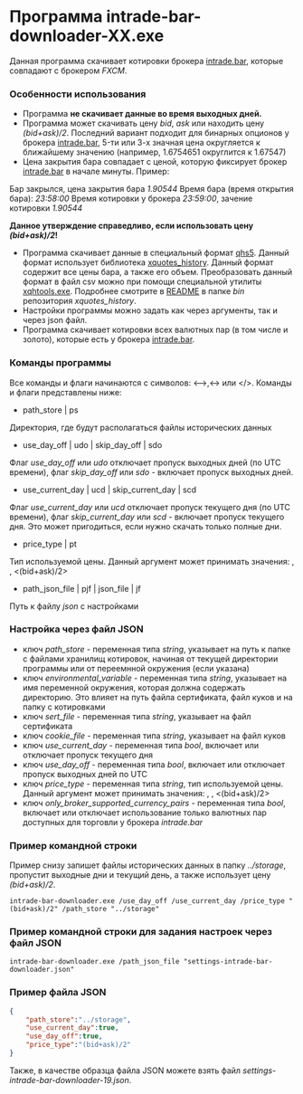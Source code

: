 # Программа intrade-bar-downloader-XX.exe

Данная программа скачивает котировки брокера [intrade.bar](https://intrade.bar/), которые совпадают с брокером *FXCM*.

### Особенности использования

* Программа **не скачивает данные во время выходных дней.**
* Программа может скачивать цену *bid*, *ask* или находить цену *(bid+ask)/2*. Последний вариант подходит для бинарных опционов у брокера [intrade.bar](https://intrade.bar/), 5-ти или 3-х значная цена округляется к ближайшему значению (например, 1.6754651 округлится к 1.67547)
* Цена закрытия бара совпадает с ценой, которую фиксирует брокер [intrade.bar](https://intrade.bar/) в начале минуты. Пример:

Бар закрылся, цена закрытия бара *1.90544*
Время бара (время открытия бара): *23:58:00*
Время котировки у брокера *23:59:00*, зачение котировки *1.90544*

**Данное утверждение справедливо, если использовать цену *(bid+ask)/2*!**

* Программа скачивает данные в специальный формат [qhs5](https://github.com/NewYaroslav/xquotes_history). Данный формат использует библиотека [xquotes_history](https://github.com/NewYaroslav/xquotes_history). 
Данный формат содержит все цены бара, а также его объем. Преобразовать данный формат в файл csv можно при помощи специальной утилиты [xqhtools.exe](https://github.com/NewYaroslav/xquotes_history/tree/master/bin). Подробнее смотрите в [README](https://github.com/NewYaroslav/xquotes_history/blob/master/bin/README.md) в  папке *bin* репозитория *xquotes_history*.
* Настройки программы можно задать как через аргументы, так и через json файл.
* Программа скачивает котировки всех валютных пар (в том числе и золото), которые есть у брокера [intrade.bar](https://intrade.bar/).

### Команды программы

Все команды и флаги начинаются с символов: <-->,<-> или </>. 
Команды и флаги представлены ниже:

* path_store | ps

Директория, где будут располагаться файлы исторических данных

* use_day_off | udo | skip_day_off | sdo

Флаг *use_day_off* или *udo* отключает пропуск выходных дней (по UTC времени), флаг *skip_day_off* или *sdo* - включает пропуск выходных дней.

* use_current_day | ucd | skip_current_day | scd

Флаг *use_current_day* или *ucd* отключает пропуск текущего дня (по UTC времени), флаг *skip_current_day* или *scd* - включает пропуск текущего дня.
Это может пригодиться, если нужно скачать только полные дни.

* price_type | pt

Тип используемой цены. Данный аргумент может принимать значения: <bid>, <ask>, <(bid+ask)/2>

* path_json_file | pjf | json_file | jf

Путь к файлу *json* с настройками

### Настройка через файл JSON

* ключ *path_store* - переменная типа *string*, указывает на путь к папке с файлами хранилищ котировок, начиная от текущей директории программы или от переемнной окружения (если указана)
* ключ *environmental_variable* - переменная типа *string*, указывает на имя переменной окружения, которая должна содержать директорию. Это влияет на путь файла сертификата, файл куков и на папку с котировками
* ключ *sert_file* - переменная типа *string*, указывает на файл сертификата
* ключ *cookie_file* - переменная типа *string*, указывает на файл куков
* ключ *use_current_day* - переменная типа *bool*, включает или отключает пропуск текущего дня
* ключ *use_day_off* - переменная типа *bool*, включает или отключает пропуск выходных дней по UTC
* ключ *price_type* - переменная типа *string*, тип используемой цены. Данный аргумент может принимать значения: <bid>, <ask>, <(bid+ask)/2>
* ключ *only_broker_supported_currency_pairs* - переменная типа *bool*, включает или отключает использование только валютных пар доступных для торговли у брокера *intrade.bar*

### Пример командной строки

Пример снизу запишет файлы исторических данных в папку *../storage*, пропустит выходные дни и текущий день, а также использует цену *(bid+ask)/2*.

```
intrade-bar-downloader.exe /use_day_off /use_current_day /price_type "(bid+ask)/2" /path_store "../storage"
```

### Пример командной строки для задания настроек через файл JSON

```
intrade-bar-downloader.exe /path_json_file "settings-intrade-bar-downloader.json"
```

### Пример файла JSON

```json
{
	"path_store":"../storage",
	"use_current_day":true,
	"use_day_off":true,
	"price_type":"(bid+ask)/2"
}
```

Также, в качестве образца файла JSON можете взять файл *settings-intrade-bar-downloader-19.json*.